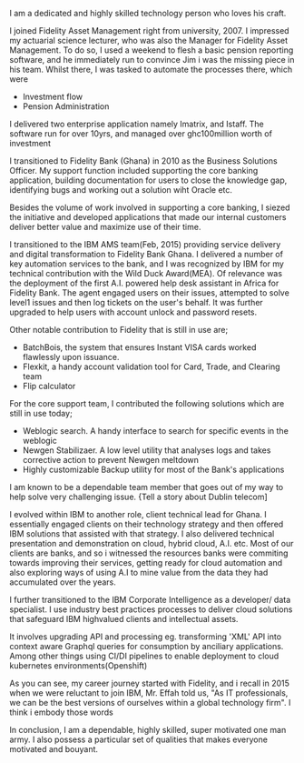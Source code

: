 I am a dedicated and highly skilled technology person who loves his craft.

I joined Fidelity Asset Management right from university, 2007. I impressed my actuarial science lecturer, who was also the Manager for Fidelity Asset Management. 
To do so, I used a weekend to flesh a basic pension reporting software, and he immediately run to convince Jim i was the missing piece in his team.
Whilst there, I was tasked to automate the processes there, which were
- Investment flow
- Pension Administration

I delivered two enterprise application namely Imatrix, and Istaff. The software run for over 10yrs, and managed over ghc100million worth of investment

 
I transitioned to Fidelity Bank (Ghana) in 2010 as the Business Solutions Officer. My support function included supporting the core banking application, building documentation for users to close the knowledge gap, identifying bugs and working out a solution wiht Oracle etc. 

Besides the volume of work involved in supporting a core banking, I siezed the initiative and developed applications that made our internal customers deliver better value and maximize use of their time.
 
I transitioned to the IBM AMS team(Feb, 2015) providing service delivery and digital transformation to Fidelity Bank Ghana. I delivered a number of key automation services to the bank, and I was recognized by IBM for my technical contribution with the Wild Duck Award(MEA). 
Of relevance was the deployment of the first A.I. powered help desk assistant in Africa for Fidelity Bank. The agent engaged users on their issues, attempted to solve level1 issues and then log tickets on the user's behalf. It was further upgraded to help users with account unlock and password resets. 

Other notable contribution to Fidelity that is still in use are;
- BatchBois, the system that ensures Instant VISA cards worked flawlessly upon issuance.
- Flexkit, a handy account validation tool for Card, Trade, and Clearing team
- Flip calculator

For the core support team, I contributed the following solutions which are still in use today;
- Weblogic search. A handy interface to search for specific events in the weblogic 
- Newgen Stabilizaer. A low level utility that analyses logs and takes corrective action to prevent Newgen meltdown
- Highly customizable Backup utility for most of the Bank's applications

I am known to be a dependable team member that goes out of my way to help solve very challenging issue. {Tell a story about Dublin telecom]

I evolved within IBM to another role, client technical lead for Ghana. I essentially engaged clients on their technology strategy and then offered IBM solutions that assisted with that strategy. I also delivered technical presentation and demonstration on cloud, hybrid cloud, A.I. etc.
Most of our clients are banks, and so i witnessed the resources banks were commiting towards improving their services, getting ready for cloud automation and also exploring ways of using A.I to mine value from the data they had accumulated over the years. 


I further transitioned to the IBM Corporate Intelligence as a developer/ data specialist. I use industry best practices processes to deliver cloud solutions that safeguard IBM highvalued clients and intellectual assets.

It involves upgrading API and processing eg. transforming 'XML' API into context aware Graphql queries for consumption by anciliary applications. Among other things using CI/DI pipelines to enable deployment to cloud kubernetes environments(Openshift) 

As you can see, my career journey started with Fidelity, and i recall in 2015 when we were reluctant to join IBM, Mr. Effah told us, "As IT professionals, we can be the best versions of ourselves within a global technology firm". I think i embody those words

In conclusion, I am a dependable, highly skilled, super motivated one man army. 
I also possess a particular set of qualities that makes everyone motivated and bouyant.
